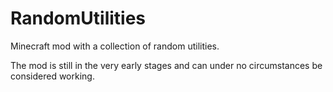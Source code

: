 # RandomUtilities
Minecraft mod with a collection of random utilities.

The mod is still in the very early stages and can under no circumstances be considered working.
